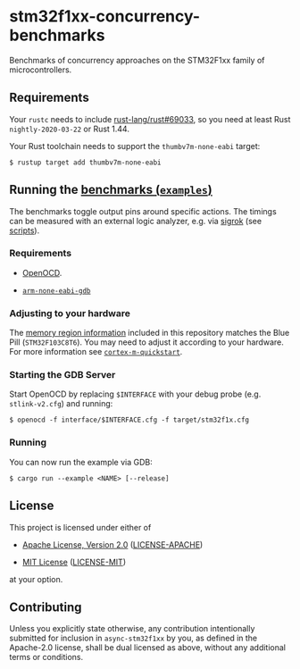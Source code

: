 # stm32f1xx-concurrency-benchmarks

Benchmarks of concurrency approaches on the STM32F1xx family of microcontrollers.

## Requirements

Your `rustc` needs to include [rust-lang/rust#69033](https://github.com/rust-lang/rust/pull/69033), so you need at least Rust `nightly-2020-03-22` or Rust 1.44.

Your Rust toolchain needs to support the `thumbv7m-none-eabi` target:

``` 
$ rustup target add thumbv7m-none-eabi
```

## Running the [benchmarks (`examples`)](examples)

The benchmarks toggle output pins around specific actions. The timings can be measured with an external logic analyzer, e.g. via [sigrok](https://sigrok.org/wiki/Main_Page) (see [scripts](scripts)).

### Requirements

* [OpenOCD](http://openocd.org/).

* [`arm-none-eabi-gdb`](https://www.gnu.org/software/gdb/)

### Adjusting to your hardware

The [memory region information](memory.x) included in this repository matches the Blue Pill (`STM32F103C8T6`).
You may need to adjust it according to your hardware.
For more information see [`cortex-m-quickstart`](https://github.com/rust-embedded/cortex-m-quickstart).

### Starting the GDB Server

Start OpenOCD by replacing `$INTERFACE` with your debug probe (e.g. `stlink-v2.cfg`) and running:

``` 
$ openocd -f interface/$INTERFACE.cfg -f target/stm32f1x.cfg
```

### Running

You can now run the example via GDB:

``` 
$ cargo run --example <NAME> [--release]
```

## License

This project is licensed under either of

* [Apache License, Version 2.0](https://www.apache.org/licenses/LICENSE-2.0) ([LICENSE-APACHE](LICENSE-APACHE))

* [MIT License](https://opensource.org/licenses/MIT) ([LICENSE-MIT](LICENSE-MIT))

at your option.

## Contributing

Unless you explicitly state otherwise, any contribution intentionally submitted for inclusion in `async-stm32f1xx` by you, as defined in the Apache-2.0 license, shall be dual licensed as above, without any additional terms or conditions.
